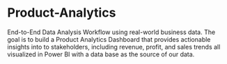 # Product-Analytics
End-to-End Data Analysis Workflow using real-world business data. The goal is to build a Product Analytics Dashboard that provides actionable insights into to stakeholders, including revenue, profit, and sales trends all visualized in Power BI with a data base as the source of our data.
